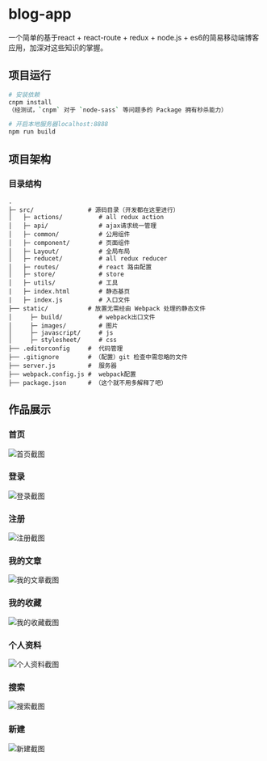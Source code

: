 # blog-app
一个简单的基于react + react-route + redux + node.js + es6的简易移动端博客应用，加深对这些知识的掌握。

## 项目运行
``` bash
# 安装依赖
cnpm install
（经测试，`cnpm` 对于 `node-sass` 等问题多的 Package 拥有秒杀能力）

# 开启本地服务器localhost:8888
npm run build
```


## 项目架构
### 目录结构
```
.
├─ src/               # 源码目录（开发都在这里进行）
│   ├─ actions/          # all redux action 
│   ├─ api/              # ajax请求统一管理
│   ├─ common/           # 公用组件
│   ├─ component/        # 页面组件
│   ├─ Layout/           # 全局布局
│   ├─ reducet/          # all redux reducer
│   ├─ routes/           # react 路由配置
│   ├─ store/            # store
│   ├─ utils/            # 工具
|   ├─ index.html        # 静态基页
|   ├─ index.js          # 入口文件
├── static/           # 放置无需经由 Webpack 处理的静态文件
│     ├─ build/          # webpack出口文件
│     ├─ images/         # 图片
│     ├─ javascript/     # js
│     ├─ stylesheet/     # css
├── .editorconfig     #  代码管理
├── .gitignore        # （配置）git 检查中需忽略的文件
├── server.js         #  服务器
├── webpack.config.js #  webpack配置
├── package.json      # （这个就不用多解释了吧）
```

## 作品展示
### 首页
![首页截图](https://github.com/ju1234/blog-app/blob/test/static/images/demo/index.jpg)

### 登录
![登录截图](https://github.com/ju1234/blog-app/blob/test/static/images/demo/login.jpg)

### 注册
![注册截图](https://github.com/ju1234/blog-app/blob/test/static/images/demo/reg.jpg)

### 我的文章
![我的文章截图](https://github.com/ju1234/blog-app/blob/test/static/images/demo/myArticle.jpg)

### 我的收藏
![我的收藏截图](https://github.com/ju1234/blog-app/blob/test/static/images/demo/myFavoite.jpg)

### 个人资料
![个人资料截图](https://github.com/ju1234/blog-app/blob/test/static/images/demo/personal.jpg)

### 搜索
![搜索截图](https://github.com/ju1234/blog-app/blob/test/static/images/demo/search.jpg)

### 新建
![新建截图](https://github.com/ju1234/blog-app/blob/test/static/images/demo/write.jpg)

